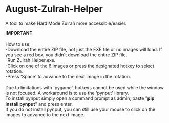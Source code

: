# August-Zulrah-Helper
A tool to make Hard Mode Zulrah more accessible/easier.

**IMPORTANT**<br /><br />
How to use:<br />
-Download the entire ZIP file, not just the EXE file or no images will load. If you see a red box, you didn't download the entire ZIP file.<br />
-Run Zulrah Helper.exe.<br />
-Click on one of the 6 images or press the designated hotkey to select rotation.<br />
-Press 'Space' to advance to the next image in the rotation.<br /><br />
Due to limitations with 'pygame', hotkeys cannot be used while the window is not focused. A workaround is to use the 'pynput' library.<br />
To install pynput simply open a command prompt as admin, paste "**pip install pynput**" and press enter.<br />
If you do not install pynput, you can still use your mouse to click on the images to advance to the next image.
